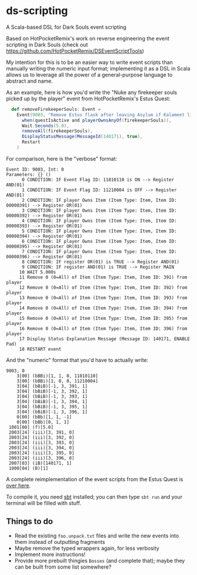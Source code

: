 # ds-scripting
A Scala-based DSL for Dark Souls event scripting

Based on HotPocketRemix's work on reverse engineering the event scripting in Dark Souls (check out https://github.com/HotPocketRemix/DSEventScriptTools)

My intention for this is to be an easier way to write event scripts than manually writing the numeric input format; implementing
it as a DSL in Scala allows us to leverage all the power of a general-purpose language to abstract and name.

As an example, here is how you'd write the "Nuke any firekeeper souls picked up by the player" event from HotPocketRemix's Estus Quest:

```scala
  def removeFirekeeperSouls: Event =
    Event(9003, "Remove Estus flask after leaving Asylum if Kalameet lives")(
      when(questIsActive and playerOwnsAnyOf(firekeeperSouls)),
      Wait.Seconds(5.0),
      removeAll(firekeeperSouls),
      DisplayStatusMessage(MessageId(140171), true),
      Restart
    )
```

For comparison, here is the "verbose" format:

```
Event ID: 9003, Int: 0
Parameters: {} ()
      0 CONDITION: IF Event Flag ID: 11810110 is ON --> Register AND(01)
      1 CONDITION: IF Event Flag ID: 11210004 is OFF --> Register AND(01)
      2 CONDITION: IF player Owns Item (Item Type: Item, Item ID: 00000391) --> Register OR(01)
      3 CONDITION: IF player Owns Item (Item Type: Item, Item ID: 00000392) --> Register OR(01)
      4 CONDITION: IF player Owns Item (Item Type: Item, Item ID: 00000393) --> Register OR(01)
      5 CONDITION: IF player Owns Item (Item Type: Item, Item ID: 00000394) --> Register OR(01)
      6 CONDITION: IF player Owns Item (Item Type: Item, Item ID: 00000395) --> Register OR(01)
      7 CONDITION: IF player Owns Item (Item Type: Item, Item ID: 00000396) --> Register OR(01)
      8 CONDITION: IF register OR(01) is TRUE --> Register AND(01)
      9 CONDITION: IF register AND(01) is TRUE --> Register MAIN
     10 WAIT 5.000s
     11 Remove 0 (0=All) of Item (Item Type: Item, Item ID: 391) from player
     12 Remove 0 (0=All) of Item (Item Type: Item, Item ID: 392) from player
     13 Remove 0 (0=All) of Item (Item Type: Item, Item ID: 393) from player
     14 Remove 0 (0=All) of Item (Item Type: Item, Item ID: 394) from player
     15 Remove 0 (0=All) of Item (Item Type: Item, Item ID: 395) from player
     16 Remove 0 (0=All) of Item (Item Type: Item, Item ID: 396) from player
     17 Display Status Explanation Message (Message ID: 140171, ENABLE Pad)
     18 RESTART event
```

And the "numeric" format that you'd have to actually write:

```
9003, 0
    3[00] (bBBi)[1, 1, 0, 11810110]
    3[00] (bBBi)[1, 0, 0, 11210004]
    3[04] (bBiB)[-1, 3, 391, 1]
    3[04] (bBiB)[-1, 3, 392, 1]
    3[04] (bBiB)[-1, 3, 393, 1]
    3[04] (bBiB)[-1, 3, 394, 1]
    3[04] (bBiB)[-1, 3, 395, 1]
    3[04] (bBiB)[-1, 3, 396, 1]
    0[00] (bBb)[1, 1, -1]
    0[00] (bBb)[0, 1, 1]
 1001[00] (f)[5.0]
 2003[24] (iii)[3, 391, 0]
 2003[24] (iii)[3, 392, 0]
 2003[24] (iii)[3, 393, 0]
 2003[24] (iii)[3, 394, 0]
 2003[24] (iii)[3, 395, 0]
 2003[24] (iii)[3, 396, 0]
 2007[03] (iB)[140171, 1]
 1000[04] (B)[1]
```

A complete reimplementation of the event scripts from the Estus Quest is [over here](src/main/scala/EstusQuest.scala).

To compile it, you need [sbt](http://www.scala-sbt.org/) installed; you can then type `sbt run` and your terminal will be filled with stuff.

## Things to do

* Read the existing `foo.unpack.txt` files and write the new events into them instead of outputting fragments
* Maybe remove the typed wrappers again, for less verbosity
* Implement more instructions!
* Provide more prebuilt thingies `Bosses` (and complete that); maybe they can be built from some list somewhere?
